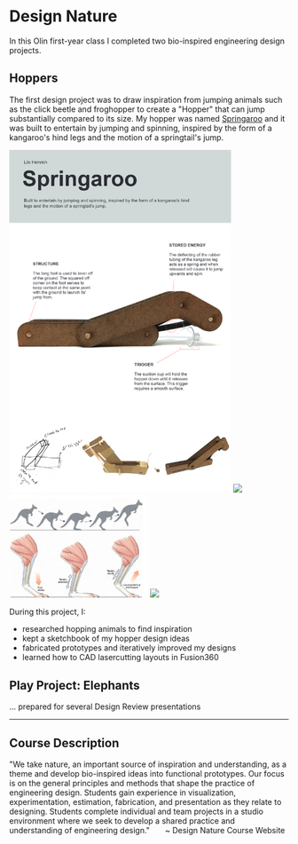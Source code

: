 # Design Nature

In this Olin first-year class I completed two bio-inspired engineering design projects. 

## Hoppers
The first design project was to draw inspiration from jumping animals such as the click beetle and froghopper to create a "Hopper" that can jump substantially compared to its size. My hopper was named [Springaroo](https://github.com/liloheinrich/DesNat/main/Final%20Draft/Hopper%20Poster%20Lilo%20Heinrich.pdf) and it was built to entertain by jumping and spinning, inspired by the form of a kangaroo's hind legs and the motion of a springtail's jump. 


<img src="Hoppers/Final Draft/poster.png" width="400"> <img src="Hoppers/Prototypes/res/springtail_jump.gif" width="250"> <img src="Hoppers/Prototypes/res/kangaroo_leg.jpg" width="250"> <img src="Hopper/Prototypes/imgs/hopper-slomo-crop.gif" width="400"> 


During this project, I:

- researched hopping animals to find inspiration
- kept a sketchbook of my hopper design ideas
- fabricated prototypes and iteratively improved my designs
- learned how to CAD lasercutting layouts in Fusion360


## Play Project: Elephants

... prepared for several Design Review presentations

-----------------------------
## Course Description 
"We take nature, an important source of inspiration and understanding, as a theme and develop bio-inspired ideas into functional prototypes. Our focus is on the general principles and methods that shape the practice of engineering design. Students gain experience in visualization, experimentation, estimation, fabrication, and presentation as they relate to designing. Students complete individual and team projects in a studio environment where we seek to develop a shared practice and understanding of engineering design."
&nbsp;&nbsp;&nbsp;&nbsp;&nbsp;&nbsp;~ Design Nature Course Website

